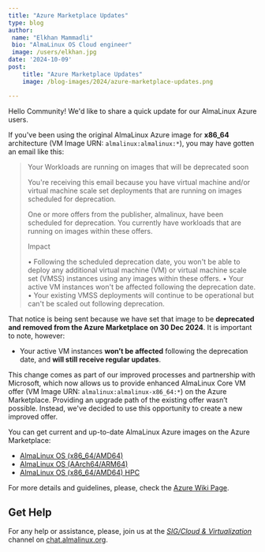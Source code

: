 ```yaml
---
title: "Azure Marketplace Updates"
type: blog
author: 
 name: "Elkhan Mammadli"
 bio: "AlmaLinux OS Cloud engineer"
 image: /users/elkhan.jpg
date: '2024-10-09'
post:
    title: "Azure Marketplace Updates"
    image: /blog-images/2024/azure-marketplace-updates.png

---
```


Hello Community! We'd like to share a quick update for our AlmaLinux Azure users. 

If you've been using the original AlmaLinux Azure image for **x86_64** architecture (VM Image URN: `almalinux:almalinux:*`), you may have gotten an email like this:

> Your Workloads are running on images that will be deprecated soon
> 
> You're receiving this email because you have virtual machine and/or virtual machine scale set deployments that are running on images scheduled for deprecation.
> 
> One or more offers from the publisher, almalinux, have been scheduled for deprecation. You currently have workloads that are running on images within these offers.
> 
> Impact
> 
> • Following the scheduled deprecation date, you won't be able to deploy any additional virtual machine (VM) or virtual machine scale set (VMSS) instances using any images within these offers.
> • Your active VM instances won't be affected following the deprecation date.
> • Your existing VMSS deployments will continue to be operational but can't be scaled out following deprecation.

That notice is being sent because we have set that image to be **deprecated and removed from the Azure Marketplace on 30 Dec 2024**. It is important to note, however:

* Your active VM instances **won’t be affected** following the deprecation date, and **will still receive regular updates**.

This change comes as part of our improved processes and partnership with Microsoft, which now allows us to provide enhanced AlmaLinux Core VM offer (VM Image URN: `almalinux:almalinux-x86_64:*`) on the Azure Marketplace. Providing an upgrade path of the existing offer wasn’t possible. Instead, we've decided to use this opportunity to create a new improved offer. 

You can get current and up-to-date AlmaLinux Azure images on the Azure Marketplace: 
* [AlmaLinux OS (x86_64/AMD64)](https://azuremarketplace.microsoft.com/en-us/marketplace/apps/almalinux.almalinux-x86_64?tab=Overview)
* [AlmaLinux OS (AArch64/ARM64)](https://azuremarketplace.microsoft.com/en-us/marketplace/apps/almalinux.almalinux-arm?tab=Overview)
* [AlmaLinux OS (x86_64/AMD64) HPC](https://azuremarketplace.microsoft.com/en-us/marketplace/apps/almalinux.almalinux-hpc?tab=Overview)

For more details and guidelines, please, check the [Azure Wiki Page](https://wiki.almalinux.org/cloud/Azure.html). 

## Get Help 

For any help or assistance, please, join us at the *[SIG/Cloud & Virtualization](https://chat.almalinux.org/almalinux/channels/sigcloud)* channel on [chat.almalinux.org](https://chat.almalinux.org/).
